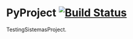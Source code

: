 # PyProject [![Build Status](https://app.travis-ci.com/gera9/PyProject.svg?branch=master)](https://app.travis-ci.com/gera9/PyProject)
TestingSistemasProject.

